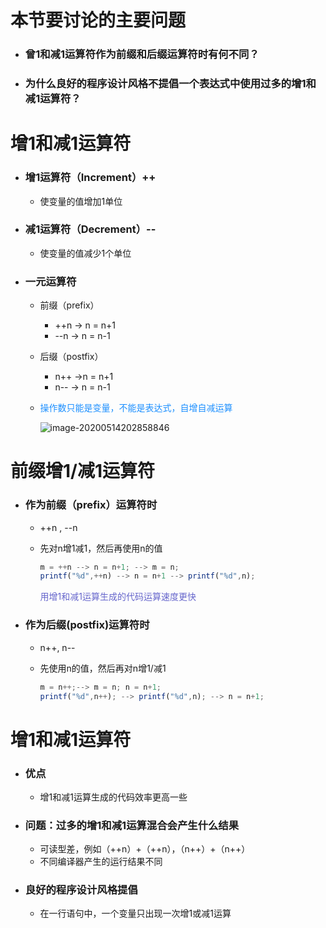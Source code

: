 # 本节要讨论的主要问题

+ ### 曾1和减1运算符作为前缀和后缀运算符时有何不同？

+ ### 为什么良好的程序设计风格不提倡一个表达式中使用过多的增1和减1运算符？

# 增1和减1运算符

+ ### 增1运算符（Increment）++

  + 使变量的值增加1单位

+ ### 减1运算符（Decrement）--

  + 使变量的值减少1个单位

+ ### 一元运算符

  + 前缀（prefix）

    + ++n -> n = n+1
    + --n -> n = n-1

  + 后缀（postfix）

    + n++ ->n = n+1
    + n-- -> n = n-1

  + <span style="color:dodgerblue;">操作数只能是变量，不能是表达式，自增自减运算</span>

    ![image-20200514202858846](F:\c语言笔记\Clanguage-type\第2周——数字间的那些事儿，做点计算哈\2.3增1和减1运算.assets\image-20200514202858846.png)


# 前缀增1/减1运算符

+ ### 作为前缀（prefix）运算符时

  + ++n ,  --n

  + 先对n增1减1，然后再使用n的值

    ~~~js
    m = ++n --> n = n+1; --> m = n;
    printf("%d",++n) --> n = n+1 --> printf("%d",n);
    ~~~

    <span style="color:#6666cc">用增1和减1运算生成的代码运算速度更快</span>

+ ### 作为后缀(postfix)运算符时

  + n++, n--

  + 先使用n的值，然后再对n增1/减1

    ~~~js 
    m = n++;--> m = n; n = n+1;
    printf("%d",n++); --> printf("%d",n); --> n = n+1;
    ~~~

# 增1和减1运算符

+ ### 优点

  + 增1和减1运算生成的代码效率更高一些

+ ### 问题：过多的增1和减1运算混合会产生什么结果

  + 可读型差，例如（++n）+（++n），（n++）+（n++）
  + 不同编译器产生的运行结果不同

+ ### 良好的程序设计风格提倡

  + 在一行语句中，一个变量只出现一次增1或减1运算

  